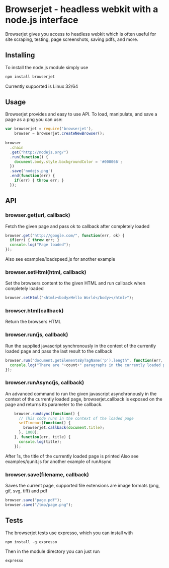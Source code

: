 Browserjet - headless webkit with a node.js interface
================================================================
Browserjet gives you access to headless webkit which is often useful 
for site scraping, testing, page screenshots, saving pdfs, and more.

Installing
--------------------------------------
To install the node.js module simply use
```javascript
npm install browserjet
```
     
Currently supported is Linux 32/64

Usage
--------------------------------------
Browserjet provides and easy to use API.  To load, manipulate, and save a page as a png you can use:
```javascript
var browserjet = require('browserjet'),
    browser = browserjet.createNewBrowser();
    
browser
  .chain
  .get("http://nodejs.org/")
  .run(function() {
    document.body.style.backgroundColor = '#000066';
  })
  .save('nodejs.png')
  .end(function(err) {
    if(err) { throw err; }
  });
```

API
--------------------------------------
### browser.get(url, callback)
Fetch the given page and pass ok to callback after completely loaded
```javascript
browser.get("http://google.com/", function(err, ok) {
  if(err) { throw err; }
  console.log("Page loaded");
});
```
Also see examples/loadspeed.js for another example

### browser.setHtml(html, callback)
Set the browsers content to the given HTML and run callback when completely loaded
```javascript
browser.setHtml("<html><body>Hello World</body></html>");
```

### browser.html(callback)
Return the browsers HTML

### browser.run(js, callback)
Run the supplied javascript synchronously in the context of the currently loaded page
and pass the last result to the callback
```javascript
browser.run("document.getElementsByTagName('p').length", function(err, count) {
  console.log("There are "+count+" paragraphs in the currently loaded page");
});
```
    
### browser.runAsync(js, callback)
An advanced command to run the given javascript asynchronously in the context of the currently
loaded page, browserjet.callback is exposed on the page and returns its parameter to the callback.
```javascript
    browser.runAsync(function() {
      // This code runs in the context of the loaded page
      setTimeout(function() {
        browserjet.callback(document.title);
      }, 1000);
    }, function(err, title) {
      console.log(title);
    });
```
After 1s, the title of the currently loaded page is printed
Also see examples/qunit.js for another example of runAsync

### browser.save(filename, callback)
Saves the current page, supported file extensions are image formats (png, gif, svg, tiff) and pdf
```javascript
browser.save("page.pdf");
browser.save("/tmp/page.png");
```

Tests
--------------------------------------
The browserjet tests use expresso, which you can install with
```javascript
npm install -g expresso
```

Then in the module directory you can just run
```javascript
expresso
```
       

